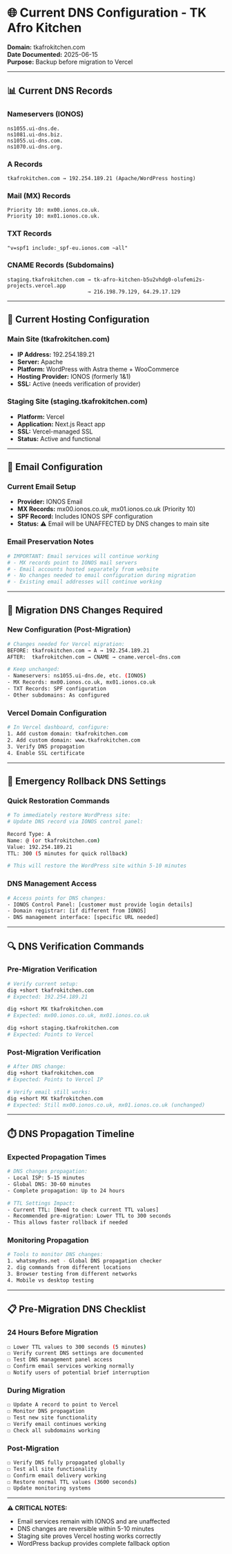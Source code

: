 # 🌐 Current DNS Configuration - TK Afro Kitchen

**Domain:** tkafrokitchen.com  
**Date Documented:** 2025-06-15  
**Purpose:** Backup before migration to Vercel

---

## 📊 Current DNS Records

### Nameservers (IONOS)
```
ns1055.ui-dns.de.
ns1081.ui-dns.biz.
ns1055.ui-dns.com.
ns1070.ui-dns.org.
```

### A Records
```
tkafrokitchen.com → 192.254.189.21 (Apache/WordPress hosting)
```

### Mail (MX) Records
```
Priority 10: mx00.ionos.co.uk.
Priority 10: mx01.ionos.co.uk.
```

### TXT Records
```
"v=spf1 include:_spf-eu.ionos.com ~all"
```

### CNAME Records (Subdomains)
```
staging.tkafrokitchen.com → tk-afro-kitchen-b5u2vhdg0-olufemi2s-projects.vercel.app
                          → 216.198.79.129, 64.29.17.129
```

---

## 🔧 Current Hosting Configuration

### Main Site (tkafrokitchen.com)
- **IP Address:** 192.254.189.21
- **Server:** Apache
- **Platform:** WordPress with Astra theme + WooCommerce
- **Hosting Provider:** IONOS (formerly 1&1)
- **SSL:** Active (needs verification of provider)

### Staging Site (staging.tkafrokitchen.com)
- **Platform:** Vercel
- **Application:** Next.js React app
- **SSL:** Vercel-managed SSL
- **Status:** Active and functional

---

## 📧 Email Configuration

### Current Email Setup
- **Provider:** IONOS Email
- **MX Records:** mx00.ionos.co.uk, mx01.ionos.co.uk (Priority 10)
- **SPF Record:** Includes IONOS SPF configuration
- **Status:** ⚠️ Email will be UNAFFECTED by DNS changes to main site

### Email Preservation Notes
```bash
# IMPORTANT: Email services will continue working
# - MX records point to IONOS mail servers
# - Email accounts hosted separately from website
# - No changes needed to email configuration during migration
# - Existing email addresses will continue working
```

---

## 🔄 Migration DNS Changes Required

### New Configuration (Post-Migration)
```bash
# Changes needed for Vercel migration:
BEFORE: tkafrokitchen.com → A → 192.254.189.21
AFTER:  tkafrokitchen.com → CNAME → cname.vercel-dns.com

# Keep unchanged:
- Nameservers: ns1055.ui-dns.de, etc. (IONOS)
- MX Records: mx00.ionos.co.uk, mx01.ionos.co.uk  
- TXT Records: SPF configuration
- Other subdomains: As configured
```

### Vercel Domain Configuration
```bash
# In Vercel dashboard, configure:
1. Add custom domain: tkafrokitchen.com
2. Add custom domain: www.tkafrokitchen.com  
3. Verify DNS propagation
4. Enable SSL certificate
```

---

## 🚨 Emergency Rollback DNS Settings

### Quick Restoration Commands
```bash
# To immediately restore WordPress site:
# Update DNS record via IONOS control panel:

Record Type: A
Name: @ (or tkafrokitchen.com)
Value: 192.254.189.21
TTL: 300 (5 minutes for quick rollback)

# This will restore the WordPress site within 5-10 minutes
```

### DNS Management Access
```bash
# Access points for DNS changes:
- IONOS Control Panel: [customer must provide login details]
- Domain registrar: [if different from IONOS]
- DNS management interface: [specific URL needed]
```

---

## 🔍 DNS Verification Commands

### Pre-Migration Verification
```bash
# Verify current setup:
dig +short tkafrokitchen.com
# Expected: 192.254.189.21

dig +short MX tkafrokitchen.com  
# Expected: mx00.ionos.co.uk, mx01.ionos.co.uk

dig +short staging.tkafrokitchen.com
# Expected: Points to Vercel
```

### Post-Migration Verification
```bash
# After DNS change:
dig +short tkafrokitchen.com
# Expected: Points to Vercel IP

# Verify email still works:
dig +short MX tkafrokitchen.com
# Expected: Still mx00.ionos.co.uk, mx01.ionos.co.uk (unchanged)
```

---

## ⏱️ DNS Propagation Timeline

### Expected Propagation Times
```bash
# DNS changes propagation:
- Local ISP: 5-15 minutes
- Global DNS: 30-60 minutes  
- Complete propagation: Up to 24 hours

# TTL Settings Impact:
- Current TTL: [Need to check current TTL values]
- Recommended pre-migration: Lower TTL to 300 seconds
- This allows faster rollback if needed
```

### Monitoring Propagation
```bash
# Tools to monitor DNS changes:
1. whatsmydns.net - Global DNS propagation checker
2. dig commands from different locations
3. Browser testing from different networks
4. Mobile vs desktop testing
```

---

## 📋 Pre-Migration DNS Checklist

### 24 Hours Before Migration
```bash
☐ Lower TTL values to 300 seconds (5 minutes)
☐ Verify current DNS settings are documented
☐ Test DNS management panel access
☐ Confirm email services working normally
☐ Notify users of potential brief interruption
```

### During Migration
```bash
☐ Update A record to point to Vercel
☐ Monitor DNS propagation 
☐ Test new site functionality
☐ Verify email continues working
☐ Check all subdomains working
```

### Post-Migration
```bash
☐ Verify DNS fully propagated globally
☐ Test all site functionality 
☐ Confirm email delivery working
☐ Restore normal TTL values (3600 seconds)
☐ Update monitoring systems
```

---

**⚠️ CRITICAL NOTES:**
- Email services remain with IONOS and are unaffected
- DNS changes are reversible within 5-10 minutes
- Staging site proves Vercel hosting works correctly
- WordPress backup provides complete fallback option